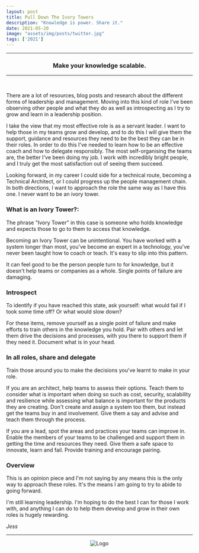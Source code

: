 ```yaml
---
layout: post
title: Pull Down The Ivory Towers
description: "Knowledge is power. Share it."
date: 2021-05-20
image: "assets/img/posts/twitter.jpg"
tags: ['2021']
---
```


----
<center>
<h3> Make your knowledge scalable. </h3>
</center>

---
<br/>

There are a lot of resources, blog posts and research about the different forms of leadership and management. Moving into this kind of role I've been observing other people and what they do as well as introspecting as I try to grow and learn in a leadership position. 

I take the view that my most effective role is as a servant leader. I want to help those in my teams grow and develop, and to do this I will give them the support, guidance and resources they need to be the best they can be in their roles. In order to do this I've needed to learn how to be an effective coach and how to delegate responsibly. The most self-organising the teams are, the better I've been doing my job. I work with incredibly bright people, and I truly get the most satisfaction out of seeing them succeed.

Looking forward, in my career I could side for a technical route, becoming a Technical Architect, or I could progress up the people management chain. In both directions, I want to approach the role the same way as I have this one. I never want to be an ivory tower.

### What is an Ivory Tower?:
The phrase "Ivory Tower" in this case is someone who holds knowledge and expects those to go to them to access that knowledge.

Becoming an Ivory Tower can be unintentional. You have worked with a system longer than most, you've become an expert in a technology, you've never been taught how to coach or teach. It's easy to slip into this pattern. 

It can feel good to be the person people turn to for knowledge, but it doesn't help teams or companies as a whole. Single points of failure are damaging.

### Introspect
To identify if you have reached this state, ask yourself: what would fail if I took some time off? Or what would slow down?

For these items, remove yourself as a single point of failure and make efforts to train others in the knowledge you hold. Pair with others and let them drive the decisions and processes, with you there to support them if they need it. Document what is in your head. 

### In all roles, share and delegate
Train those around you to make the decisions you've learnt to make in your role. 

If you are an architect, help teams to assess their options. Teach them to consider what is important when doing so such as cost, security, scalability and resilience while assessing what balance is important for the products they are creating. Don't create and assign a system too them, but instead get the teams buy in and involvement. Give them a say and advise and teach them through the process. 

If you are a lead, spot the areas and practices your teams can improve in. Enable the members of your teams to be challenged and support them in getting the time and resources they need. Give them a safe space to innovate, learn and fail. Provide training and encourage pairing. 

### Overview
This is an opinion piece and I'm not saying by any means this is the only way to approach these roles. It's the means I am going to try to abide to going forward. 

I'm still learning leadership. I'm hoping to do the best I can for those I work with, and anything I can do to help them develop and grow in their own roles is hugely rewarding. 

_Jess_

---

<div style="text-align:center" markdown="1">
<img src="{{site.baseurl}}/assets/img/logo.png" alt="Logo">
</div>
